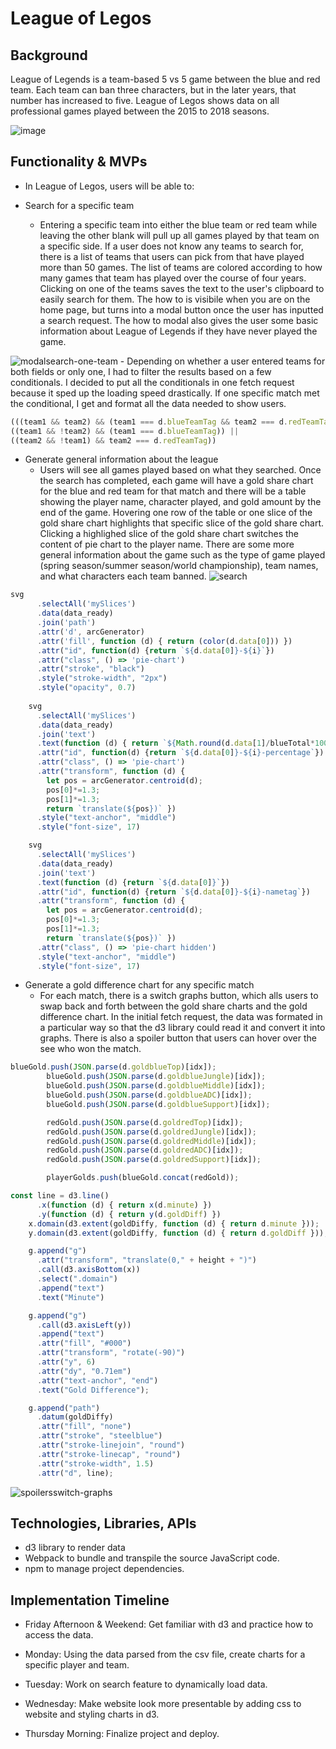 # League of Legos
## Background

League of Legends is a team-based 5 vs 5 game between the blue and red team. Each team can ban three characters, but in the later years, that number has increased to five. League of Legos shows data on all professional games played between the 2015 to 2018 seasons. 

![image](https://user-images.githubusercontent.com/59910096/173247738-4016f5f6-86ff-4f81-b7d9-a01f4db8bf38.png)

## Functionality & MVPs

- In League of Legos, users will be able to:

- Search for a specific team
    - Entering a specific team into either the blue team or red team while leaving the other blank will pull up all games played by that team on a specific side. If a user does not know any teams to search for, there is a list of teams that users can pick from that have played more than 50 games. The list of teams are colored according to how many games that team has played over the course of four years. Clicking on one of the teams saves the text to the user's clipboard to easily search for them. The how to is visibile when you are on the home page, but turns into a modal button once the user has inputted a search request. The how to modal also gives the user some basic information about League of Legends if they have never played the game.

![modalsearch-one-team](https://user-images.githubusercontent.com/59910096/173247759-5b966c49-2516-4713-92b8-0f18f47ca619.gif)
    - Depending on whether a user entered teams for both fields or only one, I had to filter the results based on a few conditionals. I decided to put all the conditionals in one fetch request because it sped up the loading speed drastically. If one specific match met the conditional, I get and format all the data needed to show users.

```javascript
(((team1 && team2) && (team1 === d.blueTeamTag && team2 === d.redTeamTag)) ||
((team1 && !team2) && (team1 === d.blueTeamTag)) || 
((team2 && !team1) && team2 === d.redTeamTag))
```

- Generate general information about the league
    - Users will see all games played based on what they searched. Once the search has completed, each game will have a gold share chart for the blue and red team for that match and there will be a table showing the player name, character played, and gold amount by the end of the game. Hovering one row of the table or one slice of the gold share chart highlights that specific slice of the gold share chart. Clicking a highlighed slice of the gold share chart switches the content of pie chart to the player name. There are some more general information about the game such as the type of game played (spring season/summer season/world championship), team names, and what characters each team banned.
![search](https://user-images.githubusercontent.com/59910096/173248233-4af1680d-8817-4935-ab22-5e837e0c48b9.gif)
```javascript
svg
      .selectAll('mySlices')
      .data(data_ready)
      .join('path')
      .attr('d', arcGenerator)
      .attr('fill', function (d) { return (color(d.data[0])) })
      .attr("id", function(d) {return `${d.data[0]}-${i}`})
      .attr("class", () => 'pie-chart')
      .attr("stroke", "black")
      .style("stroke-width", "2px")
      .style("opacity", 0.7)
      
    svg
      .selectAll('mySlices')
      .data(data_ready)
      .join('text')
      .text(function (d) { return `${Math.round(d.data[1]/blueTotal*100)}%`})
      .attr("id", function(d) {return `${d.data[0]}-${i}-percentage`})
      .attr("class", () => 'pie-chart')
      .attr("transform", function (d) { 
        let pos = arcGenerator.centroid(d);
        pos[0]*=1.3;
        pos[1]*=1.3;
        return `translate(${pos})` })
      .style("text-anchor", "middle")
      .style("font-size", 17)

    svg
      .selectAll('mySlices')
      .data(data_ready)
      .join('text')
      .text(function (d) {return `${d.data[0]}`})
      .attr("id", function(d) {return `${d.data[0]}-${i}-nametag`})
      .attr("transform", function (d) { 
        let pos = arcGenerator.centroid(d);
        pos[0]*=1.3;
        pos[1]*=1.3;
        return `translate(${pos})` })
      .attr("class", () => 'pie-chart hidden')
      .style("text-anchor", "middle")
      .style("font-size", 17)
```

- Generate a gold difference chart for any specific match
    - For each match, there is a switch graphs button, which alls users to swap back and forth between the gold share charts and the gold difference chart. In the initial fetch request, the data was formated in a particular way so that the d3 library could read it and convert it into graphs. There is also a spoiler button that users can hover over the see who won the match.

```javascript
blueGold.push(JSON.parse(d.goldblueTop)[idx]);
        blueGold.push(JSON.parse(d.goldblueJungle)[idx]);
        blueGold.push(JSON.parse(d.goldblueMiddle)[idx]);
        blueGold.push(JSON.parse(d.goldblueADC)[idx]);
        blueGold.push(JSON.parse(d.goldblueSupport)[idx]);

        redGold.push(JSON.parse(d.goldredTop)[idx]);
        redGold.push(JSON.parse(d.goldredJungle)[idx]);
        redGold.push(JSON.parse(d.goldredMiddle)[idx]);
        redGold.push(JSON.parse(d.goldredADC)[idx]);
        redGold.push(JSON.parse(d.goldredSupport)[idx]);

        playerGolds.push(blueGold.concat(redGold));
```
```javascript
const line = d3.line()
      .x(function (d) { return x(d.minute) })
      .y(function (d) { return y(d.goldDiff) })
    x.domain(d3.extent(goldDiffy, function (d) { return d.minute }));
    y.domain(d3.extent(goldDiffy, function (d) { return d.goldDiff }));

    g.append("g")
      .attr("transform", "translate(0," + height + ")")
      .call(d3.axisBottom(x))
      .select(".domain")
      .append("text")
      .text("Minute")

    g.append("g")
      .call(d3.axisLeft(y))
      .append("text")
      .attr("fill", "#000")
      .attr("transform", "rotate(-90)")
      .attr("y", 6)
      .attr("dy", "0.71em")
      .attr("text-anchor", "end")
      .text("Gold Difference");

    g.append("path")
      .datum(goldDiffy)
      .attr("fill", "none")
      .attr("stroke", "steelblue")
      .attr("stroke-linejoin", "round")
      .attr("stroke-linecap", "round")
      .attr("stroke-width", 1.5)
      .attr("d", line);
```
![spoilersswitch-graphs](https://user-images.githubusercontent.com/59910096/173248575-2ee2a1c5-9e67-4444-b182-2c086818701e.gif)

## Technologies, Libraries, APIs

- d3 library to render data
- Webpack to bundle and transpile the source JavaScript code.
- npm to manage project dependencies.

## Implementation Timeline

- Friday Afternoon & Weekend: Get familiar with d3 and practice how to access the data.

- Monday: Using the data parsed from the csv file, create charts for a specific player and team.

- Tuesday: Work on search feature to dynamically load data.

- Wednesday: Make website look more presentable by adding css to website and styling charts in d3.

- Thursday Morning: Finalize project and deploy.
